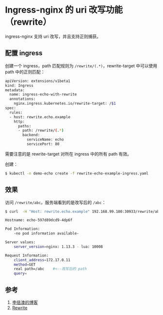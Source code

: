 <!-- toc -->
# Ingress-nginx 的 uri 改写功能（rewrite）

ingress-nginx 支持 uri 改写，并且支持正则捕获。

## 配置 ingress

创建一个 ingress，path 匹配规则为 `/rewrite/(.*)`，rewrite-target 中可以使用 path 中的正则匹配：

```sh
apiVersion: extensions/v1beta1
kind: Ingress
metadata:
  name: ingress-echo-with-rewrite
  annotations:
    nginx.ingress.kubernetes.io/rewrite-target: /$1
spec:
  rules:
  - host: rewrite.echo.example
    http:
      paths:
      - path: /rewrite/(.*)
        backend:
          serviceName: echo
          servicePort: 80
```

需要注意的是 rewrite-target 对所在 ingress 中的所有 path 有效。

创建：

```sh
$ kubectl -n demo-echo create -f rewrite-echo-example-ingress.yaml
```

## 效果

访问 `/rewrite/abc`，服务端看到的是改写后的 `/abc`：

```sh
$ curl  -H "Host: rewrite.echo.example" 192.168.99.100:30933/rewrite/abc

Hostname: echo-597d89dcd9-4dp6f

Pod Information:
    -no pod information available-

Server values:
    server_version=nginx: 1.13.3 - lua: 10008

Request Information:
    client_address=172.17.0.11
    method=GET
    real path=/abc    #<--改写后的 path
    query=
```

## 参考

1. [李佶澳的博客][1]
2. [Rewrite][2]

[1]: https://www.lijiaocn.com "李佶澳的博客"
[2]: https://kubernetes.github.io/ingress-nginx/examples/rewrite/ "Rewrite"
